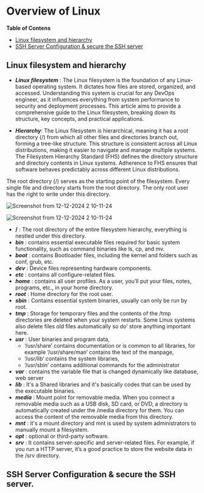 # Overview of Linux
 
**Table of Contens**
- [Linux filesystem and hierarchy](#Linux-filesystem-and-hierarchy)
- [SSH Server Configuration & secure the SSH server](#SSH-Server-Configuration-&-secure-the-SSH-server)

## Linux filesystem and hierarchy
- ***Linux filesystem*** : The Linux filesystem is the foundation of any Linux-based operating system. It dictates how files are stored, organized, and accessed. Understanding this system is crucial for any DevOps engineer, as it influences everything from system performance to security and deployment processes. This article aims to provide a comprehensive guide to the Linux filesystem, breaking down its structure, key concepts, and practical applications.

- ***Hierarchy***: The Linux filesystem is hierarchical, meaning it has a root directory (/) from which all other files and directories branch out, forming a tree-like structure. This structure is consistent across all Linux distributions, making it easier to navigate and manage multiple systems. The Filesystem Hierarchy Standard (FHS) defines the directory structure and directory contents in Linux systems. Adherence to FHS ensures that software behaves predictably across different Linux distributions.

 The root directory (/) serves as the starting point of the filesystem. Every single file and directory starts from the root directory. The only root user has the right to write under this directory. 

 ![Screenshot from 12-12-2024 2 10-11-24](https://i.ibb.co.com/ygrpSPF/root.png)

 ![Screenshot from 12-12-2024 2 10-11-24](https://i.ibb.co.com/BnYtZC3/Untitled.png)

 - **/** : The root directory of the entire filesystem hierarchy, everything is nestled under this directory.
 - ***bin*** : contains essential executable files required for basic system functionality, such as command binaries like ls, cp, and mv.
 - ***boot*** : contains Bootloader files, including the kernel and folders such as conf, grub, etc.
 - ***dev*** : Device files representing hardware components.
 - ***etc*** : contains all configure-related files.
 - ***home*** : contains all user profiles. As a user, you’ll put your files, notes, programs, etc., in your home directory.
 - ***root*** : Home directory for the root user.
 - ***sbin*** : Contains essential system binaries, usually can only be run by root.
 - ***tmp*** : Storage for temporary files and the contents of the /tmp directories are deleted when your system restarts. Some Linux systems also delete files old files automatically so do’ store anything important here.
 - ***usr*** : User binaries and program data,
   - ‘/usr/share’ contains documentation or is common to all libraries, for example ‘/usr/share/man’ contains the text of the manpage,
   - ‘/usr/lib’ contains the system libraries,
   - ‘/usr/sbin’ contains additional commands for the administrator
 - ***var*** : contains the variable file that is changed dynamically like database, web server 
 - ***lib*** : It's a Shared libraries and it's basically codes that can be used by the executable binaries.
 - ***media*** : Mount point for removable media. When you connect a removable media such as a USB disk, SD card, or DVD, a directory is automatically created under the /media directory for them. You can access the content of the removable media from this directory.
 - ***mnt*** : it's a mount directory and mnt is used by system administrators to manually mount a filesystem.
 - ***opt*** : optional or third-party software.
 - ***srv*** : It contains server-specific and server-related files. For example, if you run a HTTP server, it’s a good practice to store the website data in the /srv directory.


## SSH Server Configuration & secure the SSH server. 

 
